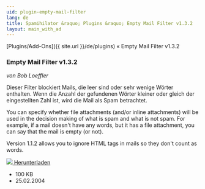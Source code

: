 ```yaml
---
uid: plugin-empty-mail-filter
lang: de
title: Spamihilator &raquo; Plugins &raquo; Empty Mail Filter v1.3.2
layout: main_with_ad
---
```


[Plugins/Add-Ons]({{ site.url }}/de/plugins) &laquo; Empty Mail Filter v1.3.2

### Empty Mail Filter v1.3.2

_von Bob Loeffler_

Dieser Filter blockiert Mails, die leer sind oder sehr wenige Wörter enthalten. Wenn die Anzahl der gefundenen Wörter kleiner oder gleich der eingestellten Zahl ist, wird die Mail als Spam betrachtet.

You can specify whether file attachments (and/or inline attachments) will be used in the decision making of what is spam and what is not spam. For example, if a mail doesn't have any words, but it has a file attachment, you can say that the mail is empty (or not).

Version 1.1.2 allows you to ignore HTML tags in mails so they don't count as words.

<div class="downloadsection">
<a href="http://www.peaktopeak.com/spamihilator/emptymailfilter_1_3_2.exe" class="radius button left" id="download-button"><img src="{{site.url}}/images/download-arrow.png"> Herunterladen</a>
<ul id="download-notes">
<li>100 KB</li>
<li>25.02.2004</li>
</ul>
</div>

